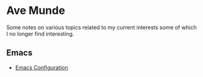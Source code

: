 # Ave Munde

Some notes on various topics related to my current interests some of which I no longer find interesting.

## Emacs

* [Emacs Configuration](https://github.com/nigeltc/emacs-config)

